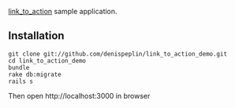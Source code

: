 [link_to_action](https://github.com/denispeplin/link_to_action) sample application.

## Installation

    git clone git://github.com/denispeplin/link_to_action_demo.git
    cd link_to_action_demo
    bundle
    rake db:migrate
    rails s

Then open http://localhost:3000 in browser